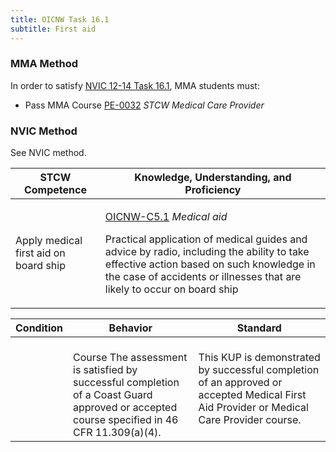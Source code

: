```yaml
---
title: OICNW Task 16.1 
subtitle: First aid
---
```



### MMA Method

In order to satisfy  [NVIC 12-14  Task  16.1](/stcw23/assets/images/nvic-12-14.pdf), MMA students must:

* Pass MMA Course  [PE-0032](PE-0032) *STCW Medical Care Provider*


### NVIC Method

<a onclick="togglevisibility('nvic_methods')" >See NVIC method.</a>

<div id='nvic_methods' class='hide'>

<table>
<thead>
<tr>
<th class='forty'> STCW Competence </th>
<th class='sixty'> Knowledge, Understanding, and Proficiency </th>
</tr>
</thead>




<tbody>
<tr><td markdown='1'>

Apply medical first aid on board ship

</td><td markdown='1'>

[OICNW-C5.1](../../tables/21.html#OICNW-C5.1) *Medical aid*

Practical application of medical guides and advice by radio, including the ability to take effective action based on such knowledge in the case of accidents or illnesses that are likely to occur on board ship

</td></tr>


</tbody>
</table>


<table>
<thead>
<tr><th class='twenty'>  Condition </th><th class='twenty'> Behavior </th><th  class='sixty'>Standard </th></tr>
</thead>
<tbody >



<tr><td markdown='1'>


</td><td markdown='1'>


<br>

<div class="tooltip">Course
<span class="tooltiptext">
The assessment is satisfied by successful completion of a Coast Guard approved or accepted course specified in 46 CFR 11.309(a)(4).
</span>
</div>


</td><td markdown='1'>

This KUP is demonstrated by successful completion of an approved or accepted Medical First Aid Provider or Medical Care Provider course.

</td></tr>
</tbody>
</table>
</div>
